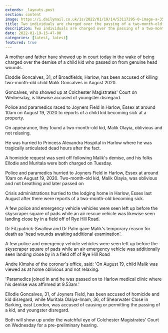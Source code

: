 ```yaml
---
extends: _layouts.post
section: content
image: https://i.dailymail.co.uk/1s/2022/01/19/14/53117295-0-image-a-35_1642600996149.jpg 
title: Two individuals are charged over the passing of a two-month-old kid in Harlow, Essex 
description: Two individuals are charged over the passing of a two-month-old kid in Harlow, Essex 
date: 2022-01-19-15-47-00 
categories: [latest, latest] 
featured: true 
--- 
```

A mother and father have showed up in court today in the wake of being charged over the demise of a child kid who passed on from genuine head wounds.

Eloddie Goncalves, 31, of Broadfields, Harlow, has been accused of killing two-month-old child Malik Goncalves in August 2020.

Goncalves, who showed up at Colchester Magistrates' Court on Wednesday, is likewise accused of youngster disregard.

Police and paramedics raced to Joyners Field in Harlow, Essex at around 10am on August 19, 2020 to reports of a child kid becoming sick at a property.

On appearance, they found a two-month-old kid, Malik Olayia, oblivious and not relaxing.

He was hurried to Princess Alexandra Hospital in Harlow where he was tragically articulated dead hours after the fact.

A homicide request was sent off following Malik's demise, and his folks Ellodie and Muritala were both charged on Tuesday.

Police and paramedics hurried to Joyners Field in Harlow, Essex at around 10am on August 19, 2020. Two-month-old kid, Malik Olayia, was oblivious and not breathing and later passed on

Crisis administrations hurried to the lodging home in Harlow, Essex last August after there were reports of a two-month-old becoming sick.

A few police and emergency vehicle vehicles were seen left up before the skyscraper square of pads while an air rescue vehicle was likewise seen landing close by in a field off of Rye Hill Road.

Dr Fitzpatrick-Swallow and Dr Palm gave Malik's temporary reason for death as 'head wounds awaiting additional examination'.

A few police and emergency vehicle vehicles were seen left up before the skyscraper square of pads while an air emergency vehicle was additionally seen landing close by in a field off of Rye Hill Road

Andre Kimshe of the coroner's office, said: 'On August 19, child Malik was viewed as at home oblivious and not relaxing.

'Paramedics joined in and he was passed on to Harlow medical clinic where his demise was affirmed at 9.53am.'

Ellodie Goncalves, 31, of Joyners Field, has been accused of homicide and kid disregard, while Muritala Olaiya-Imam, 36, of Shearwater Close in Barking, east London, was accused of causing or permitting the passing of a kid, and youngster disregard.

Both will show up under the watchful eye of Colchester Magistrates' Court on Wednesday for a pre-preliminary hearing.